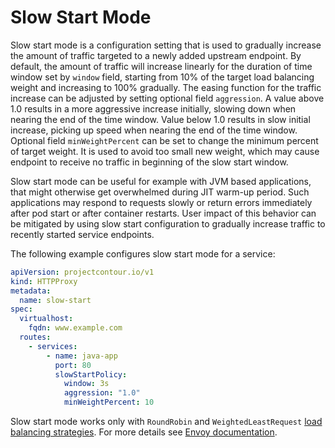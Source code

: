 # Slow Start Mode

Slow start mode is a configuration setting that is used to gradually increase the amount of traffic targeted to a newly added upstream endpoint.
By default, the amount of traffic will increase linearly for the duration of time window set by `window` field, starting from 10% of the target load balancing weight and increasing to 100% gradually.
The easing function for the traffic increase can be adjusted by setting optional field `aggression`.
A value above 1.0 results in a more aggressive increase initially, slowing down when nearing the end of the time window.
Value below 1.0 results in slow initial increase, picking up speed when nearing the end of the time window.
Optional field `minWeightPercent` can be set to change the minimum percent of target weight.
It is used to avoid too small new weight, which may cause endpoint to receive no traffic in beginning of the slow start window.

Slow start mode can be useful for example with JVM based applications, that might otherwise get overwhelmed during JIT warm-up period.
Such applications may respond to requests slowly or return errors immediately after pod start or after container restarts.
User impact of this behavior can be mitigated by using slow start configuration to gradually increase traffic to recently started service endpoints.

The following example configures slow start mode for a service:

```yaml
apiVersion: projectcontour.io/v1
kind: HTTPProxy
metadata:
  name: slow-start
spec:
  virtualhost:
    fqdn: www.example.com
  routes:
    - services:
        - name: java-app
          port: 80
          slowStartPolicy:
            window: 3s
            aggression: "1.0"
            minWeightPercent: 10
```

Slow start mode works only with `RoundRobin` and `WeightedLeastRequest` [load balancing strategies][2].
For more details see [Envoy documentation][1].

[1]: https://www.envoyproxy.io/docs/envoy/latest/intro/arch_overview/upstream/load_balancing/slow_start
[2]: api/#projectcontour.io/v1.LoadBalancerPolicy
